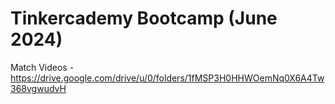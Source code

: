 # Tinkercademy Bootcamp (June 2024)

Match Videos - https://drive.google.com/drive/u/0/folders/1fMSP3H0HHWOemNq0X6A4Tw368vgwudvH
